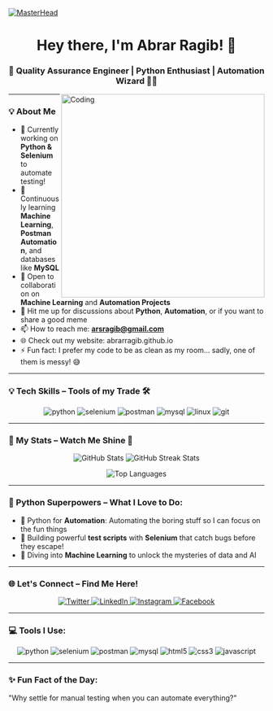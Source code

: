 <!-- Add an eye-catching header -->
[![MasterHead](https://media.giphy.com/media/v1.Y2lkPTc5MGI3NjExYWZiZjQ2MzFkNmE0ZDAwZWIxMDg0MjRmYzQ5NmJjZjYyNjU0MmU3MyZjdD1z/3o7btWnrlbk43vtddK/giphy.gif)](https://github.com/AbrarRagib)
<h1 align="center">Hey there, I'm Abrar Ragib! 👋</h1>
<h3 align="center">🚀 Quality Assurance Engineer | Python Enthusiast | Automation Wizard 🧙‍♂️</h3>

<!-- New stunning coding GIF -->
<img align="right" alt="Coding" width="400" src="https://media.giphy.com/media/qgQUggAC3Pfv687qPC/giphy.gif">

---

### 💡 About Me
- 🔭 Currently working on **Python & Selenium** to automate testing!  
- 🧠 Continuously learning **Machine Learning**, **Postman Automation**, and databases like **MySQL**  
- 🤝 Open to collaboration on **Machine Learning** and **Automation Projects**  
- 💬 Hit me up for discussions about **Python**, **Automation**, or if you want to share a good meme  
- 📫 How to reach me: **arsragib@gmail.com**
- 🌐 Check out my website: abrarragib.github.io
- ⚡ Fun fact: I prefer my code to be as clean as my room… sadly, one of them is messy! 😅

---

### 💡 Tech Skills – Tools of my Trade 🛠️
<p align="center">
  <img src="https://img.shields.io/badge/Python-%233776AB.svg?style=for-the-badge&logo=python&logoColor=white" alt="python"/>
  <img src="https://img.shields.io/badge/Selenium-%2340a13e.svg?style=for-the-badge&logo=selenium&logoColor=white" alt="selenium"/>
  <img src="https://img.shields.io/badge/Postman-FF6C37.svg?style=for-the-badge&logo=postman&logoColor=white" alt="postman"/>
  <img src="https://img.shields.io/badge/MySQL-%2300f.svg?style=for-the-badge&logo=mysql&logoColor=white" alt="mysql"/>
  <img src="https://img.shields.io/badge/Linux-%23FCC624.svg?style=for-the-badge&logo=linux&logoColor=black" alt="linux"/>
  <img src="https://img.shields.io/badge/Git-%23F05033.svg?style=for-the-badge&logo=git&logoColor=white" alt="git"/>
</p>

---

### 🎯 My Stats – Watch Me Shine 🌟
<p align="center">
  <img src="https://github-readme-stats.vercel.app/api?username=AbrarRagib&show_icons=true&theme=radical" alt="GitHub Stats" />
  <img src="https://github-readme-streak-stats.herokuapp.com/?user=AbrarRagib&theme=radical" alt="GitHub Streak Stats" />
</p>

<p align="center">
  <img src="https://github-readme-stats.vercel.app/api/top-langs/?username=AbrarRagib&layout=compact&theme=radical" alt="Top Languages" />
</p>

---

### 🚀 Python Superpowers – What I Love to Do:
- 🐍 Python for **Automation**: Automating the boring stuff so I can focus on the fun things  
- 🧪 Building powerful **test scripts** with **Selenium** that catch bugs before they escape!  
- 🧠 Diving into **Machine Learning** to unlock the mysteries of data and AI  

---

### 🌐 Let's Connect – Find Me Here!
<p align="center">
  <a href="https://twitter.com/arsragib" target="_blank">
    <img src="https://img.shields.io/badge/Twitter-%231DA1F2.svg?style=for-the-badge&logo=twitter&logoColor=white" alt="Twitter" />
  </a>
  <a href="https://linkedin.com/in/abrar-ragib" target="_blank">
    <img src="https://img.shields.io/badge/LinkedIn-%230077B5.svg?style=for-the-badge&logo=linkedin&logoColor=white" alt="LinkedIn" />
  </a>
  <a href="https://instagram.com/arsragib" target="_blank">
    <img src="https://img.shields.io/badge/Instagram-%23E4405F.svg?style=for-the-badge&logo=instagram&logoColor=white" alt="Instagram" />
  </a>
  <a href="https://fb.com/arsragib" target="_blank">
    <img src="https://img.shields.io/badge/Facebook-%231877F2.svg?style=for-the-badge&logo=facebook&logoColor=white" alt="Facebook" />
  </a>
</p>

---

### 💻 Tools I Use:
<p align="center">
  <img src="https://img.shields.io/badge/Python-%233776AB.svg?style=for-the-badge&logo=python&logoColor=white" alt="python"/>
  <img src="https://img.shields.io/badge/Selenium-%2340a13e.svg?style=for-the-badge&logo=selenium&logoColor=white" alt="selenium"/>
  <img src="https://img.shields.io/badge/Postman-FF6C37.svg?style=for-the-badge&logo=postman&logoColor=white" alt="postman"/>
  <img src="https://img.shields.io/badge/MySQL-%2300f.svg?style=for-the-badge&logo=mysql&logoColor=white" alt="mysql"/>
  <img src="https://img.shields.io/badge/HTML5-%23E34F26.svg?style=for-the-badge&logo=html5&logoColor=white" alt="html5"/>
  <img src="https://img.shields.io/badge/CSS3-%231572B6.svg?style=for-the-badge&logo=css3&logoColor=white" alt="css3"/>
  <img src="https://img.shields.io/badge/JavaScript-%23F7DF1E.svg?style=for-the-badge&logo=javascript&logoColor=black" alt="javascript"/>
</p>

---

### ✨ Fun Fact of the Day:
"Why settle for manual testing when you can automate everything?"
